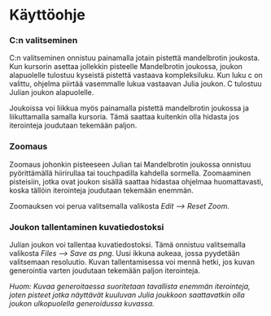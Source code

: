 
# Käyttöohje

### C:n valitseminen

C:n valitseminen onnistuu painamalla jotain pistettä mandelbrotin joukosta. Kun kursorin asettaa jollekkin pisteelle Mandelbrotin joukossa, joukon alapuolelle tulostuu kyseistä pistettä vastaava kompleksiluku. Kun luku c on valittu, ohjelma piirtää vasemmalle lukua vastaavan Julia joukon. C tulostuu Julian joukon alapuolelle.

Joukoissa voi liikkua myös painamalla pistettä mandelbrotin joukossa ja liikuttamalla samalla kursoria. Tämä saattaa kuitenkin olla hidasta jos iterointeja joudutaan tekemään paljon.

### Zoomaus

Zoomaus johonkin pisteeseen Julian tai Mandelbrotin joukossa onnistuu pyörittämällä hiirirullaa tai touchpadilla kahdella sormella. Zoomaaminen pisteisiin, jotka ovat joukon sisällä saattaa hidastaa ohjelmaa huomattavasti, koska tällöin iterointeja joudutaan tekemään enemmän.

Zoomauksen voi perua valitsemalla valikosta _Edit --> Reset Zoom_.
### Joukon tallentaminen kuvatiedostoksi

Julian joukon voi tallentaa kuvatiedostoksi. Tämä onnistuu valitsemalla valikosta _Files --> Save as png_. Uusi ikkuna aukeaa, jossa pyydetään valitsemaan resoluutio. Kuvan tallentamisessa voi mennä hetki, jos kuvan generointia varten joudutaan tekemään paljon iterointeja. 

_Huom: Kuvaa generoitaessa suoritetaan tavallista enemmän iterointeja, joten pisteet jotka näyttävät kuuluvan Julia joukkoon saattavatkin olla joukon ulkopuolella generoidussa kuvassa._
